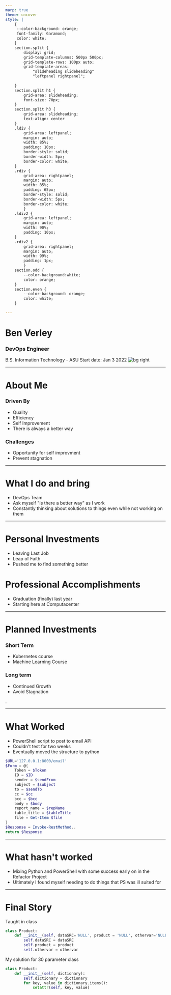 ```yaml
---
marp: true
theme: uncover
style: |
    {
     --color-background: orange;
     font-family: Garamond;
     color: white;
    }
    section.split {
        display: grid;
        grid-template-columns: 500px 500px;
        grid-template-rows: 100px auto;
        grid-template-areas: 
            "slideheading slideheading"
            "leftpanel rightpanel";
    
    }
    section.split h1 {
        grid-area: slideheading;
        font-size: 70px;
    }
    section.split h3 {
        grid-area: slideheading;
        text-align: center
    }
    .ldiv { 
        grid-area: leftpanel;
        margin: auto;
        width: 85%;
        padding: 10px;
        border-style: solid;
        border-width: 5px;
        border-color: white;
    }
    .rdiv { 
        grid-area: rightpanel;
        margin: auto;
        width: 85%;
        padding: 65px;
        border-style: solid;
        border-width: 5px;
        border-color: white;
        }
    .ldiv2 { 
        grid-area: leftpanel;
        margin: auto;
        width: 90%;
        padding: 10px;
    }
    .rdiv2 { 
        grid-area: rightpanel;
        margin: auto;
        width: 99%;
        padding: 1px;
        }
    section.odd {
        --color-background:white;
        color: orange;
    }
    section.even {
        --color-background: orange;
        color: white;
    }

---
```


<!--_class: odd -->
# Ben Verley 
### DevOps Engineer
B.S. Information Technology - ASU
Start date: Jan 3 2022
![bg right](Photos/Ben.jpg)

---
<!-- _class: split -->
# About Me

<div class=ldiv>

### Driven By
- Quality
- Efficiency
- Self Improvement
- There is always a better way

</div>

<div class = rdiv>

### Challenges
     
- Opportunity for self improvment
- Prevent stagnation

</div>

<!--- I am driven   --->
---
<!-- _class: odd -->
# What I do and bring
- DevOps Team
- Ask myself "Is there a better way" as I work
- Constantly thinking about solutions to things even while not working on them
<!---I work on a team that develops or improves tools designed to increase operational efficiency
I have worked on a couple of projects that aim to make health reporting more uniform across customers. But what I have really brought and will continue to bring is a desire to constantly do better. As I’m writing code, I ask myself “Is this a good way to accomplish the task at hand?” Many times, the answer has been “No” And I either switch gears or take the time to think about a better way to do it.--->

---

<!-- _class: even -->
# Personal Investments 
- Leaving Last Job
- Leap of Faith
- Pushed me to find something better
# Professional Accomplishments
- Graduation (finally) last year
- Starting here at Computacenter
<!---leaving my last job was a huge personal investment. It meant giving up a steady paycheck only to search for something better. It was a terrifying leap out of something financially comfortable. Without doing so, I never would have had the time or the drive to find something better for myself. I feel like if I had not left, I might still be there. 
Starting here. I get to work with an incredibly supportive team, working on solving problems and challenges.--->

---
<!-- _class: odd -->
# Planned Investments
### Short Term
- Kubernetes course
- Machine Learning Course
### Long term
- Continued Growth
- Avoid Stagnation

<!---In the short term there are a few courses that I want to take around Kubernetes and Machine learning. In the longer term, I haven’t nailed anything down yet, but I hope to have my sights set on new longer-term objectives soon so that I can constantly be invested in growing and improving my skills--->.

---

<!-- _class: split -->
# What Worked

<div class=ldiv2>

- PowerShell script to post to email API
- Couldn't test for two weeks
- Eventually moved the structure to python
<!---The PowerShell script I wrote to send emails through the email api project we built worked well. I wrote it unable to test it until I was able to get the latest PS version installed. When I went to test it, it worked. I ended up taking that structure and migrating to Python for the rest of the project.--->

</div>

<div class=rdiv2>

```PowerShell
$URL='127.0.0.1:8000/email'
$Form = @{
    Token = $Token
    ID = $ID
    sender = $sendFrom
    subject = $subject
    to = $sendTo
    cc = $cc
    bcc = $bcc
    body = $body
    report_name = $repName
    table_title = $tableTitle
    file = Get-Item $file
}
$Response = Invoke-RestMethod..
return $Response
```

</div>

---

# What hasn't worked
<!-- _class: odd -->
- Mixing Python and PowerShell with some success early on in the Refactor Project
- Ultimately I found myself needing to do things that PS was ill suited for

<!---I have run into a number of challenges while working at refactoring the daily health report scripts. At first, I had written it to run already written PowerShell scripts that I had adjusted to output a filetype that would work with the email api we wrote. I had planned to write similar code for each type of script I could come across, but after asking myself is this really the best way to do this, I quickly realized I could iterate over the type of scripts I had to run and only write it once. My current challenge is around cleaning text outputs from the machines into usable data. While I wrote something that works for the outputs I have, I know that I likely missed some output potential that what I wrote wont work for. I am hoping that existing apis that the machines have will help by giving data that isn’t text from a console output. --->


---
# Final Story

Taught in class
```python
class Product:
    def __init__(self, dataSRC='NULL', product = 'NULL', othervar='NULL'):
        self.dataSRC = dataSRC
        self.product = product
        self.othervar = othervar
```

My solution for 30 parameter class
```python
class Product:
    def __init__(self, dictionary):
        self.dictionary = dictionary
        for key, value in dictionary.items():
            setattr(self, key, value)
```
<!--- I'll end this on a quite story about an assignment I had a couple of years ago. The assignment was to create a class that had 30 parameters. The above script shows how we were taught to create a class, go parameter by parameter take them in at input, define them an so on. For thirty parameters that was going to be excessive. Instead I devised a way to take a dictionary and initialize a class out of it. In order to do this I had to spend far more time and investment figuring out how dictionaries work in then it would have taken me to write out each parameter and be done with it. I think that is a good representation of me. I will go to much farther lengths to accomplish a task efficiently, rather than by brute force. --->